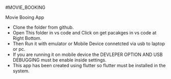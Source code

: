 #MOVIE_BOOKING

Movie Booing App
 - Clone the folder from github.
 - Open This folder in vs code and Click on get pacakges in  vs code at Right Bottom.
 - Then Run it  with emulator or Mobile Device connetcted via usb to laptop or pc.
 - If you are running it on mobile device the DEVLEPER OPTION AND USB DEBUGGING must be enable inside settings. 
 - This app has been created using flutter so flutter must be installed in the system.
 
